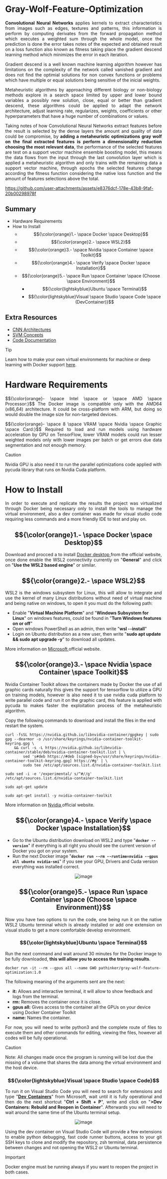 # Gray-Wolf-Feature-Optimization

<p align="justify">    
<b>Convolutional Neural Networks</b> applies kernels to extract characteristics from images such as edges, textures and patterns, this information is perform by computing derivates from the forward propagation method which executes a weighted sum through the whole model, once the prediction is done the error takes notes of the expected and obtained result on a loss function also known as fitness taking place the gradient descend learning method which minimizes the error in each iteration. 
</p>

<p align="justify">
Gradient descend is a well known machine learning algorithm however has limitations on the complexity of the network called vanished gradient and does not find the optimial solutions for non convex functions or problems which have multiple or equal solutions being sensitive of the inicial weights.
</p>

<p align="justify">
Metaheuristic algorithms by approaching different biology or non-biology methods explore in a search space limited by upper and lower bound variables a possibly new solution, close, equal or better than gradient descend, these algorithms could be applied to adapt the network architecture, adjust learning rate, regularizes, weights, coefficients or other hyperparameters that have a huge number of combinations or values.
</p>

<p align="justify">
Taking notes of how Convolutional Neural Networks extract features before the result is selected by the dense layers the amount and quality of data could be compromise, by <b> adding a metaheuristic optimizations gray wolf on the final extracted features is perform a dimensionality reduction choosing the most relevant data</b>, the performance of the selected features are test on a support vector machine ensemble boosting model, this means the data flows from the input through the last convolution layer which is applied a metaheuristic algorithm and only trains with the remaining data a support vector machine, through epochs the selected features change according the fitness function considering the native loss function and the amount of features selections above the total.
</p>

https://github.com/user-attachments/assets/e8376dcf-178e-43b8-9faf-20b00298978f

## Summary

- Hardware Requirements
- How to Install
  - $${\color{orange}1.- \space Docker \space Desktop}$$
  - $${\color{orange}2.- \space WSL2}$$
  - $${\color{orange}3.- \space Nvidia \space Container \space Toolkit}$$
  - $${\color{orange}4.- \space Verify \space Docker \space Installation}$$
  - $${\color{orange}5.- \space Run \space Container \space (Choose \space Environment}$$
      - $${\color{lightskyblue}Ubuntu \space Terminal}$$
      - $${\color{lightskyblue}Visual \space Studio \space Code \space (DevContainer)}$$

## Extra Resources

- [CNN Architectures](https://github.com/Pathinker/Gray-Wolf-Feature-Optimization/tree/main/cnn)
- [SVM Concepts](https://github.com/Pathinker/Gray-Wolf-Feature-Optimization/tree/main/boosting_ensemble)
- [Code Documentation](https://github.com/Pathinker/Gray-Wolf-Feature-Optimization/tree/main/metaheuristic)

> [!TIP]
> Learn how to make your own virtual environments for machine or deep learning with Docker support [here](https://github.com/Pathinker/Docker-Tensorflow-WSL2).

# Hardware Requirements

<p align="justify">
$${\color{orange}- \space Intel \space or \space AMD \space Processor:}$$ The Docker image is compatible only with the AMD64 (x86_64) architecture. It could be cross-platform with ARM, but doing so would double the image size for non-targeted devices.
</p>

<p align="justify">
$${\color{orange}- \space 8 \space VRAM \space Nvidia \space Graphic \space Card:}$$ Required to load and run models using hardware acceleration by GPU on TensorFlow, lower VRAM models could run lesser weighted models only with lower images per batch or get errors due data segmentation and not enough memory.
</p>

> [!CAUTION]
> Nvidia GPU is also need it to run the parallel optimizations code applied with pycuda library that runs on Nvidia Cuda platform.

# How to Install

<p align="justify">
In order to execute and replicate the results the project was virtualized through Docker being necessary only to install the tools to manage the virtual environment, also a dev container was made for visual studio code requiring less commands and a more friendly IDE to test and play on.
</p>

## $${\color{orange}1.- \space Docker \space Desktop}$$

<p align="justify">
Download and procced a to install <a href = "https://www.docker.com"> Docker desktop </a> from the official website, once done enable the WSL2 connectivity currently on "<b>General</b>" and click on "<b>Use the WSL2 based engine</b>" or similar.
</p>

## $${\color{orange}2.- \space WSL2}$$

<p align="justify">
WSL2 is the windows subsystem for Linux, this will allow to integrate and use the kernel of many Linux distributions without need of virtual machine and being native on windows, to open it you must do the following path:
</p>

- Enable "**Virtual Machine Platform**" and "**Windows Subsystem for Linux**" on windows features, could be found in "**Turn Windows features on or off**"
- Open windows PowerShell as an admin, then write "**wsl --install**"
- Login on Ubuntu distribution as a new user, then write "**sudo apt update && sudo apt upgrade -y**" to download all updates.

More information on <a href = "https://learn.microsoft.com/en-us/windows/wsl/install"> Microsoft </a> official website.

## $${\color{orange}3.- \space Nvidia \space Container \space Toolkit}$$

<p align="justify">

<p align="justify">
Nvidia Container Toolkit allows the containers made by Docker the use of all graphic cards naturally this gives the support for tensorflow to utilize a GPU on training models, however is also need it to use nvidia cuda platform to write parallel code and run it on the graphic card, this feature is applied with pycuda to makes faster the exploitation process of the metaheuristic algorithm.
</p>

Copy the following commands to download and install the files in the end restart the system.

```
curl -fsSL https://nvidia.github.io/libnvidia-container/gpgkey | sudo gpg --dearmor -o /usr/share/keyrings/nvidia-container-toolkit-keyring.gpg \
    && curl -s -L https://nvidia.github.io/libnvidia-container/stable/deb/nvidia-container-toolkit.list | \
        sed 's#deb https://#deb [signed-by=/usr/share/keyrings/nvidia-container-toolkit-keyring.gpg] https://#g' | \
        sudo tee /etc/apt/sources.list.d/nvidia-container-toolkit.list
```

```
sudo sed -i -e '/experimental/ s/^#//g' /etc/apt/sources.list.d/nvidia-container-toolkit.list
```

```
sudo apt-get update
```

```
sudo apt-get install -y nvidia-container-toolkit
```

More information on <a href = "https://docs.nvidia.com/datacenter/cloud-native/container-toolkit/latest/install-guide.html"> Nvidia </a> official website.

## $${\color{orange}4.- \space Verify \space Docker \space Installation}$$

- Go to the Ubuntu distribution download on WSL2 and type "**```docker --version```**" if everything is all right you should see the current version of Docker you got on your system.
- Run the next Docker image "**```docker run --rm --runtime=nvidia --gpus all ubuntu nvidia-smi```**" if you see your GPU, Drivers and Cuda version everything was installed correct.

<p align="center">
  <img src="https://github.com/user-attachments/assets/c1109a57-f7b6-4b87-98f8-50d7c4c668fe" alt="image">
</p>

## $${\color{orange}5.- \space Run \space Container \space (Choose \space Environment)}$$

<p align="justify">
Now you have two options to run the code, one being run it on the native WSL2 Ubuntu terminal which is already installed or add one extension on visual studio to get a more comfortable develop environment.
</p>

### $${\color{lightskyblue}Ubuntu \space Terminal}$$

<p align="justify">
Run the next command and wait around 30 minutes for the Docker image to be fully downloaded, <b>this will allow you to access the training results</b>.
</p>

```
docker run -it --rm --gpus all --name GWO pathinker/gray-wolf-feature-optimization:1.0
```

The following meaning of the arguments sent are the next:

- **it:** Allows and interactive terminal, it will allow to show feedback and logs from the terminal.
- **rm:** Removes the container once it is close.
- **gpus all:** Gives access to the container all the GPUs on your device using Docker Container Toolkit
- **name:** Names the container.

<p align="justify">
For now, you will need to write python3 and the complete route of files to execute them and other commands for editing, viewing the files, however all codes will be fully operational.
</p>

> [!CAUTION]
> Note: All changes made once the program is running will be lost due the missing of a volume that shares the data among the virtual environment and the host device.

### $${\color{lightskyblue}Visual \space Studio \space Code}$$

<p align="justify">
To run it on Visual Studio Code you will need to search for extensions and type "<b><a href = "https://marketplace.visualstudio.com/items?itemName=ms-vscode-remote.remote-containers">Dev Containers</a></b>" from Microsoft, wait until it is fully operational and then do the next shortcut "<b>Ctrl + Shift + P</b>", write and click on "<b>>Dev Containers: Rebuild and Reopen in Container</b>". Afterwards you will need to wait around the same time of the Ubuntu terminal setup.
</p>

<p align="center">
  <img src="https://github.com/user-attachments/assets/e5c8dd9f-792c-4b8e-9a95-9fd4aa7d2883" alt="image">
</p>

<p align="justify">
Using the dev container on Visual Studio Code will provide a few extensions to enable python debugging, fast code runner buttons, access to your git SSH keys to clone and modify the repository, zsh terminal, data persistence between changes and not opening the WSL2 or Ubuntu terminal.
</p>

> [!IMPORTANT]
> Docker engine must be running always if you want to reopen the project in both cases.